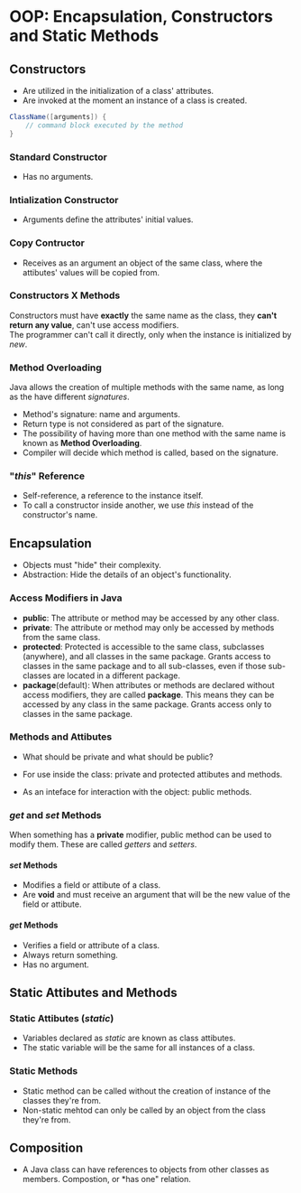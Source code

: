   
# OOP: Encapsulation, Constructors and Static Methods  

## Constructors  

- Are utilized in the initialization of a class' attributes.  
- Are invoked at the moment an instance of a class is created.  

```java  
ClassName([arguments]) {
    // command block executed by the method
}
```  

### Standard Constructor  

- Has no arguments.  

### Intialization Constructor  

- Arguments define the attributes' initial values.  

### Copy Contructor  

- Receives as an argument an object of the same class, where the attibutes' values will be copied from.  

### Constructors X Methods  

Constructors must have **exactly** the same name as the class, they **can't return any value**, can't use access modifiers.  
The programmer can't call it directly, only when the instance is initialized by *new*.  

### Method Overloading  

Java allows the creation of multiple methods with the same name, as long as the have different *signatures*.  
- Method's signature: name and arguments.  
- Return type is not considered as part of the signature.  
- The possibility of having more than one method with the same name is known as **Method Overloading**.  
- Compiler will decide which method is called, based on the signature.  

### "*this*" Reference  

- Self-reference, a reference to the instance itself.  
- To call a constructor inside another, we use *this* instead of the constructor's name.  

## Encapsulation  

- Objects must "hide" their complexity.  
- Abstraction: Hide the details of an object's functionality.  

### Access Modifiers in Java  

- **public**: The attribute or method may be accessed by any other class.  
- **private**: The attribute or method may only be accessed by methods from the same class.  
- **protected**: Protected is accessible to the same class, subclasses (anywhere), and all classes in the same package.  Grants access to classes in the same package and to all sub-classes, even if those sub-classes are located in a different package.
- **package**(default): When attributes or methods are declared without access modifiers, they are called **package**. This means they can be accessed by any class in the same package. Grants access only to classes in the same package.  

### Methods and Attibutes  

- What should be private and what should be public?  

- For use inside the class: private and protected attibutes and methods.  
- As an inteface for interaction with the object: public methods.  

### *get* and *set* Methods  

When something has a **private** modifier, public method can be used to modify them. These are called *getters* and *setters*.  

#### *set* Methods  

- Modifies a field or attibute of a class.  
- Are **void** and must receive an argument that will be the new value of the field or attibute.  

#### *get* Methods  

- Verifies a field or attribute of a class.  
- Always return something.  
- Has no argument.  

## Static Attibutes and Methods  

### Static Attibutes (*static*)  

- Variables declared as *static* are known as class attibutes.  
- The static variable will be the same for all instances of a class.  

### Static Methods  

- Static method can be called without the creation of instance of the classes they're from.  
- Non-static mehtod can only be called by an object from the class they're from.  

## Composition  

- A Java class can have references to objects from other classes as members. Compostion, or *has one" relation.  


